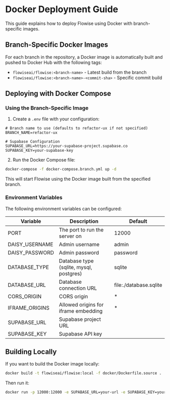 # Docker Deployment Guide

This guide explains how to deploy Flowise using Docker with branch-specific images.

## Branch-Specific Docker Images

For each branch in the repository, a Docker image is automatically built and pushed to Docker Hub with the following tags:
- `flowiseai/flowise:<branch-name>` - Latest build from the branch
- `flowiseai/flowise:<branch-name>-<commit-sha>` - Specific commit build

## Deploying with Docker Compose

### Using the Branch-Specific Image

1. Create a `.env` file with your configuration:

```
# Branch name to use (defaults to refactor-ux if not specified)
BRANCH_NAME=refactor-ux

# Supabase Configuration
SUPABASE_URL=https://your-supabase-project.supabase.co
SUPABASE_KEY=your-supabase-key
```

2. Run the Docker Compose file:

```bash
docker-compose -f docker-compose.branch.yml up -d
```

This will start Flowise using the Docker image built from the specified branch.

### Environment Variables

The following environment variables can be configured:

| Variable | Description | Default |
|----------|-------------|---------|
| PORT | The port to run the server on | 12000 |
| DAISY_USERNAME | Admin username | admin |
| DAISY_PASSWORD | Admin password | password |
| DATABASE_TYPE | Database type (sqlite, mysql, postgres) | sqlite |
| DATABASE_URL | Database connection URL | file:./database.sqlite |
| CORS_ORIGIN | CORS origin | * |
| IFRAME_ORIGINS | Allowed origins for iframe embedding | * |
| SUPABASE_URL | Supabase project URL | |
| SUPABASE_KEY | Supabase API key | |

## Building Locally

If you want to build the Docker image locally:

```bash
docker build -t flowiseai/flowise:local -f docker/Dockerfile.source .
```

Then run it:

```bash
docker run -p 12000:12000 -e SUPABASE_URL=your-url -e SUPABASE_KEY=your-key flowiseai/flowise:local
```